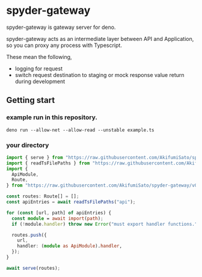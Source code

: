 # spyder-gateway

spyder-gateway is gateway server for deno.

spyder-gateway acts as an intermediate layer between API and Application, so you
can proxy any process with Typescript.

These mean the following,

- logging for request
- switch request destination to staging or mock response value return during
  development

## Getting start

### example run in this repository.

```
deno run --allow-net --allow-read --unstable example.ts
```

### your directory

```typescript
import { serve } from "https://raw.githubusercontent.com/AkifumiSato/spyder-gateway/v0.1.0/server.ts";
import { readTsFilePaths } from "https://raw.githubusercontent.com/AkifumiSato/spyder-gateway/v0.1.0/fs_util.ts";
import {
  ApiModule,
  Route,
} from "https://raw.githubusercontent.com/AkifumiSato/spyder-gateway/v0.1.0/types.d.ts";

const routes: Route[] = [];
const apiEntries = await readTsFilePaths("api");

for (const [url, path] of apiEntries) {
  const module = await import(path);
  if (!module.handler) throw new Error("must export handler functions.");

  routes.push({
    url,
    handler: (module as ApiModule).handler,
  });
}

await serve(routes);
```
